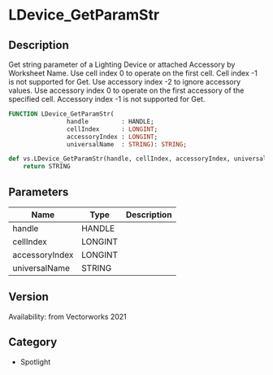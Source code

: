 # LDevice_GetParamStr

## Description
Get string parameter of a Lighting Device or attached Accessory by Worksheet Name. Use cell index 0 to operate on the first cell. Cell index -1 is not supported for Get.
Use accessory index -2 to ignore accessory values. Use accessory index 0 to operate on the first accessory of the specified cell. Accessory index -1 is not supported for Get.

```pascal
FUNCTION LDevice_GetParamStr(
				handle         : HANDLE;
				cellIndex      : LONGINT;
				accessoryIndex : LONGINT;
				universalName  : STRING): STRING;
```

```python
def vs.LDevice_GetParamStr(handle, cellIndex, accessoryIndex, universalName):
    return STRING
```

## Parameters
|Name|Type|Description|
|---|---|---|
|handle|HANDLE|   |
|cellIndex|LONGINT|   |
|accessoryIndex|LONGINT|   |
|universalName|STRING|   |

## Version
Availability: from Vectorworks 2021

## Category
* Spotlight

